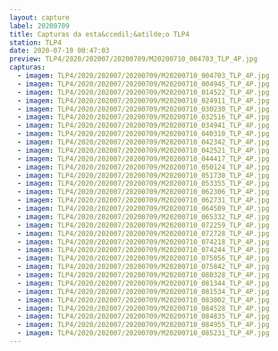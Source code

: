 ```yaml
---
layout: capture
label: 20200709
title: Capturas da esta&ccedil;&atilde;o TLP4
station: TLP4
date: 2020-07-10 00:47:03
preview: TLP4/2020/202007/20200709/M20200710_004703_TLP_4P.jpg
capturas:
  - imagem: TLP4/2020/202007/20200709/M20200710_004703_TLP_4P.jpg
  - imagem: TLP4/2020/202007/20200709/M20200710_004945_TLP_4P.jpg
  - imagem: TLP4/2020/202007/20200709/M20200710_014522_TLP_4P.jpg
  - imagem: TLP4/2020/202007/20200709/M20200710_024911_TLP_4P.jpg
  - imagem: TLP4/2020/202007/20200709/M20200710_030230_TLP_4P.jpg
  - imagem: TLP4/2020/202007/20200709/M20200710_032516_TLP_4P.jpg
  - imagem: TLP4/2020/202007/20200709/M20200710_034941_TLP_4P.jpg
  - imagem: TLP4/2020/202007/20200709/M20200710_040310_TLP_4P.jpg
  - imagem: TLP4/2020/202007/20200709/M20200710_042342_TLP_4P.jpg
  - imagem: TLP4/2020/202007/20200709/M20200710_042521_TLP_4P.jpg
  - imagem: TLP4/2020/202007/20200709/M20200710_044417_TLP_4P.jpg
  - imagem: TLP4/2020/202007/20200709/M20200710_050124_TLP_4P.jpg
  - imagem: TLP4/2020/202007/20200709/M20200710_051730_TLP_4P.jpg
  - imagem: TLP4/2020/202007/20200709/M20200710_053355_TLP_4P.jpg
  - imagem: TLP4/2020/202007/20200709/M20200710_062306_TLP_4P.jpg
  - imagem: TLP4/2020/202007/20200709/M20200710_062731_TLP_4P.jpg
  - imagem: TLP4/2020/202007/20200709/M20200710_064509_TLP_4P.jpg
  - imagem: TLP4/2020/202007/20200709/M20200710_065332_TLP_4P.jpg
  - imagem: TLP4/2020/202007/20200709/M20200710_072259_TLP_4P.jpg
  - imagem: TLP4/2020/202007/20200709/M20200710_072728_TLP_4P.jpg
  - imagem: TLP4/2020/202007/20200709/M20200710_074218_TLP_4P.jpg
  - imagem: TLP4/2020/202007/20200709/M20200710_074244_TLP_4P.jpg
  - imagem: TLP4/2020/202007/20200709/M20200710_075056_TLP_4P.jpg
  - imagem: TLP4/2020/202007/20200709/M20200710_075842_TLP_4P.jpg
  - imagem: TLP4/2020/202007/20200709/M20200710_080328_TLP_4P.jpg
  - imagem: TLP4/2020/202007/20200709/M20200710_081344_TLP_4P.jpg
  - imagem: TLP4/2020/202007/20200709/M20200710_081534_TLP_4P.jpg
  - imagem: TLP4/2020/202007/20200709/M20200710_083002_TLP_4P.jpg
  - imagem: TLP4/2020/202007/20200709/M20200710_084528_TLP_4P.jpg
  - imagem: TLP4/2020/202007/20200709/M20200710_084835_TLP_4P.jpg
  - imagem: TLP4/2020/202007/20200709/M20200710_084955_TLP_4P.jpg
  - imagem: TLP4/2020/202007/20200709/M20200710_085231_TLP_4P.jpg
---
```

